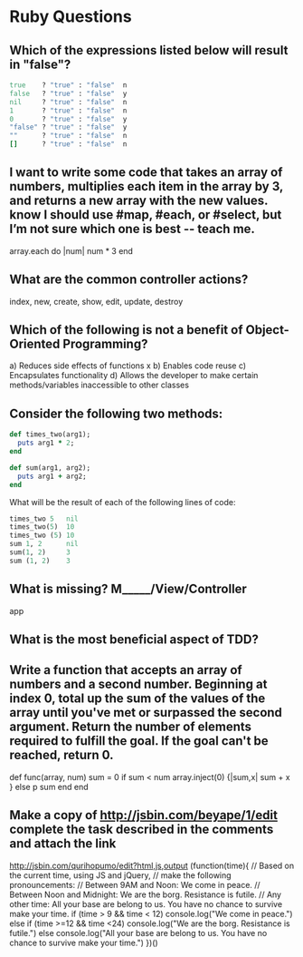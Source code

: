# Ruby Questions

## Which of the expressions listed below will result in "false"?
```ruby
true    ? "true" : "false"  n
false   ? "true" : "false"  y
nil     ? "true" : "false"  n
1       ? "true" : "false"  n
0       ? "true" : "false"  y
"false" ? "true" : "false"  y
""      ? "true" : "false"  n
[]      ? "true" : "false"  n
```
## I want to write some code that takes an array of numbers, multiplies each item in the array by 3, and returns a new array with the new values. know I should use #map, #each, or #select, but I’m not sure which one is best -- teach me.

array.each do |num|
  num * 3
end

## What are the common controller actions?

index, new, create, show, edit, update, destroy

## Which of the following is not a benefit of Object-Oriented Programming?

a) Reduces side effects of functions  x
b) Enables code reuse
c) Encapsulates functionality
d) Allows the developer to make certain methods/variables inaccessible to other classes

## Consider the following two methods:
```ruby
def times_two(arg1);
  puts arg1 * 2;
end

def sum(arg1, arg2);
  puts arg1 + arg2;
end
```
What will be the result of each of the following lines of code:
```ruby
times_two 5   nil
times_two(5)  10
times_two (5) 10
sum 1, 2      nil
sum(1, 2)     3
sum (1, 2)    3
```

## What is missing? M_____/View/Controller

app

## What is the most beneficial aspect of TDD?



## Write a function that accepts an array of numbers and a second number. Beginning at index 0, total up the sum of the values of the array until you've met or surpassed the second argument. Return the number of elements required to fulfill the goal. If the goal can't be reached, return 0.

def func(array, num)
  sum = 0
    if sum < num
      array.inject(0) {|sum,x| sum + x }
    else 
      p sum
    end
end
      
  
    

## Make a copy of http://jsbin.com/beyape/1/edit complete the task described in the comments and attach the link

http://jsbin.com/qurihopumo/edit?html,js,output
(function(time){
  // Based on the current time, using JS and jQuery, 
  // make the following pronouncements:
  // Between 9AM and Noon: We come in peace.
  // Between Noon and Midnight: We are the borg. Resistance is futile.
  // Any other time: All your base are belong to us. You have no chance to survive make your time.
  if (time > 9 && time < 12)
    console.log("We come in peace.")
  else if (time >=12 && time <24)
    console.log("We are the borg. Resistance is futile.")
  else
    console.log("All your base are belong to us. You have no chance to survive make your time.")
})()
